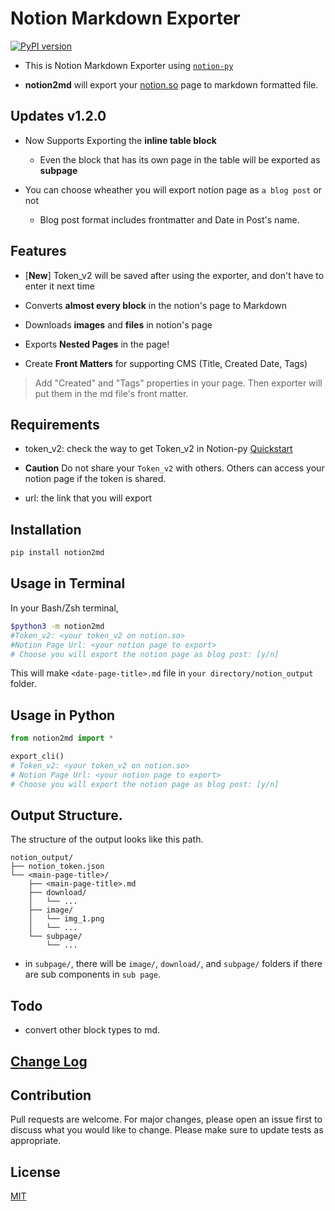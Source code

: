 # Notion Markdown Exporter
[![PyPI version](https://badge.fury.io/py/notion2md.svg)](https://badge.fury.io/py/notion2md)

- This is Notion Markdown Exporter using [`notion-py`](https://github.com/jamalex/notion-py)

- **notion2md** will export your [notion.so](http://notion.so) page to markdown formatted file.

## Updates v1.2.0

- Now Supports Exporting the **inline table block**
    
    - Even the block that has its own page in the table will be exported as **subpage**

- You can choose wheather you will export notion page as `a blog post` or not

    - Blog post format includes frontmatter and Date in Post's name.

## Features

- [**New**] Token_v2 will be saved after using the exporter, and don't have to enter it next time

- Converts **almost every block** in the notion's page to Markdown

- Downloads **images** and **files** in notion's page

- Exports **Nested Pages** in the page!

- Create **Front Matters** for supporting CMS (Title, Created Date, Tags)

> Add "Created" and "Tags" properties in your page. Then exporter will put them in the md file's front matter.



## Requirements

- token_v2: check the way to get Token_v2 in Notion-py [Quickstart](https://github.com/jamalex/notion-py#quickstart)

- **Caution** Do not share your `Token_v2` with others. Others can access your notion page if the token is shared.

- url: the link that you will export

## Installation
``` bash
pip install notion2md
```

## Usage in Terminal
In your Bash/Zsh terminal,
``` bash
$python3 -m notion2md
#Token_v2: <your token_v2 on notion.so>
#Notion Page Url: <your notion page to export>
# Choose you will export the notion page as blog post: [y/n]
```

This will make `<date-page-title>.md` file in `your directory/notion_output` folder.

## Usage in Python

``` python
from notion2md import *

export_cli()
# Token_v2: <your token_v2 on notion.so>
# Notion Page Url: <your notion page to export>
# Choose you will export the notion page as blog post: [y/n]
```

## Output Structure.
The structure of the output looks like this path.

```
notion_output/
├── notion_token.json
└── <main-page-title>/
    ├── <main-page-title>.md
    ├── download/
    │   └── ...
    ├── image/
    │   └── img_1.png
    │   └── ...
    └── subpage/
        └── ...
```

- in `subpage/`, there will be `image/`, `download/`, and `subpage/` folders if there are sub components in `sub page`.

## Todo

- convert other block types to md. 

## [Change Log](./change_log.md)

## Contribution
Pull requests are welcome. For major changes, please open an issue first to discuss what you would like to change.
Please make sure to update tests as appropriate.

## License
[MIT](https://choosealicense.com/licenses/mit/)
